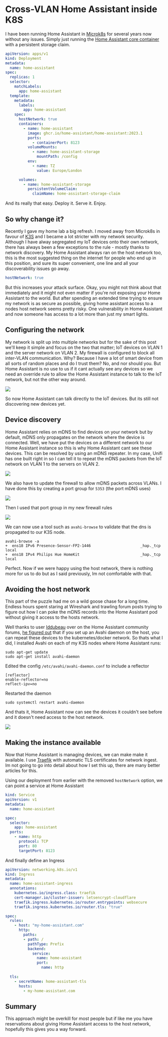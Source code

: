 <!--
title: Cross-VLAN Home Assistant inside K8S
description: Running Home Assistant across VLANs in Kubernetes without using the host network
image: https://library.wamphlett.net/photos/blog/homelab/home-assistant-k8s.png
slug: home-assistant-in-kubernetes
-->
# Cross-VLAN Home Assistant inside K8S
I have been running Home Assistant in [Microk8s](https://microk8s.io/) for several years now without any issues. Simply just running the [Home Assistant core container](https://github.com/home-assistant/core/pkgs/container/home-assistant) with a persistent storage claim.

```yaml
apiVersion: apps/v1
kind: Deployment
metadata:
  name: home-assistant
spec:
  replicas: 1
  selector:
    matchLabels:
      app: home-assistant
  template:
    metadata:
      labels:
        app: home-assistant
    spec:
      hostNetwork: true
      containers:
        - name: home-assistant
          image: ghcr.io/home-assistant/home-assistant:2023.1
          ports:
            - containerPort: 8123
          volumeMounts:
            - name: home-assistant-storage
              mountPath: /config
          env:
            - name: TZ
              value: Europe/London

      volumes:
        - name: home-assistant-storage
          persistentVolumeClaim:
            claimName: home-assistant-storage-claim
```

And its really that easy. Deploy it. Serve it. Enjoy.

## So why change it?
Recently I gave my home lab a big refresh. I moved away from Microk8s in favour of [K3S](https://k3s.io/) and I became a lot stricter with my network security. Although I have alway segregated my IoT devices onto their own network, there has always been a few exceptions to the rule - mostly thanks to network discovery. My Home Assistant always ran on the host network too, this is the most suggested thing on the internet for people who end up in this position, and sure its super convenient, one line and all your discoverability issues go away.

```yaml
hostNetwork: true
```

But this increases your attack surface. Okay, you might not think about that immediately and it might not even matter if you're not exposing your Home Assistant to the world. But after spending an extended time trying to ensure my network is as secure as possible, giving home assistant access to a nodes host network seems pretty risky. One vulnerability in Home Assistant and now someone has access to a lot more than just my smart lights.  

## Configuring the network
My network is split up into multiple networks but for the sake of this post we'll keep it simple and focus on the two that matter; IoT devices on VLAN 1 and the server network on VLAN 2. My firewall is configured to block all inter-VLAN communication. Why? Because I have a lot of smart device from all sorts of random places and do I trust them? No, and nor should you. But Home Assistant is no use to us if it cant actually see any devices so we need an override rule to allow the Home Assistant instance to talk to the IoT network, but not the other way around.

<img src="https://library.wamphlett.net/photos/blog/homelab/home-assistant-firewall-rule.png?w=1080" />

So now Home Assistant can talk directly to the IoT devices. But its still not discovering new devices yet.

## Device discovery
Home Assistant relies on mDNS to find devices on your network but by default, mDNS only propagates on the network where the device is connected. Well, we have put the devices on a different network to our Home Assistant instance so this is why Home Assistant cant see these devices. This can be resolved by using an mDNS repeater. In my case, Unifi has one built right in so I can tell it to repeat the mDNS packets from the IoT network on VLAN 1 to the servers on VLAN 2. 

<img src="https://library.wamphlett.net/photos/blog/homelab/mdns-settings.png?w=1080" />

We also have to update the firewall to allow mDNS packets across VLANs. I have done this by creating a port group for `5353` (the port mDNS uses)

<img src="https://library.wamphlett.net/photos/blog/homelab/mdns-ip-group.png?w=1080" />

Then I used that port group in my new firewall rules

<img src="https://library.wamphlett.net/photos/blog/homelab/mdns-firewall-rules.png?w=1080" />

We can now use a tool such as `avahi-browse` to validate that the dns is propagated to our K3S node. 

```shell
avahi-browse -a
+  ens18 IPv6 Presence-Sensor-FP2-1446                      _hap._tcp            local
+  ens18 IPv4 Philips Hue HomeKit                           _hap._tcp            local
```

Perfect. Now if we were happy using the host network, there is nothing more for us to do but as I said previously, Im not comfortable with that.

## Avoiding the host network
This part of the puzzle had me on a wild goose chase for a long time. Endless hours spent staring at Wireshark and trawling forum posts trying to figure out how I can poke the mDNS records into the Home Assistant pod without giving it access to the hosts network. 

Well thanks to user [lddubeau](https://community.home-assistant.io/u/lddubeau) over on the Home Assistant community forums, [he figured out](https://community.home-assistant.io/t/containers-avoiding-privileged-and-host-network-as-much-as-possible/60792/7) that if you set up an Avahi daemon on the host, you can repeat these devices to the kubernetes/docker network. So thats what I did, I installed Avahi on each of my K3S nodes where Home Assistant runs:

```shell
sudo apt-get update 
sudo apt-get install avahi-daemon
```

Edited the config `/etc/avahi/avahi-daemon.conf` to include a reflector

```shell
[reflector]
enable-reflector=no
reflect-ipv=no
```

Restarted the daemon

```shell
sudo systemctl restart avahi-daemon
```

And thats it, Home Assistant now can see the devices it couldn't see before and it doesn't need access to the host network. 

<img src="https://library.wamphlett.net/photos/blog/homelab/discovered.jpg?w=1080" />

## Making the instance available
Now that Home Assistant is managing devices, we can make make it available. I use [Traefik](https://traefik.io/traefik/) with automatic TLS certificates for network ingest. Im not going to go into detail about how I set this up, there are many better articles for this. 

Using our deployment from earlier with the removed `hostNetwork` option, we can point a service at Home Assistant

```yaml
kind: Service
apiVersion: v1
metadata:
  name: home-assistant

spec:
  selector:
    app: home-assistant
  ports:
    - name: http
      protocol: TCP
      port: 80
      targetPort: 8123
```

And finally define an Ingress

```yaml
apiVersion: networking.k8s.io/v1
kind: Ingress
metadata:
  name: home-assistant-ingress
  annotations:
    kubernetes.io/ingress.class: traefik
    cert-manager.io/cluster-issuer: letsencrypt-cloudflare
    traefik.ingress.kubernetes.io/router.entrypoints: websecure
    traefik.ingress.kubernetes.io/router.tls: "true"

spec:
  rules:
    - host: "my-home-assistant.com"
      http:
        paths:
        - path: /
          pathType: Prefix
          backend:
            service:
              name: home-assistant
              port:
                name: http
              
  tls:
    - secretName: home-assistant-tls
      hosts:
        - my-home-assistant.com
```

## Summary
This approach might be overkill for most people but if like me you have reservations about giving Home Assistant access to the host network, hopefully this gives you a way forward. 